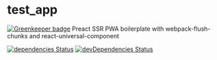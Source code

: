 # test_app

[![Greenkeeper badge](https://badges.greenkeeper.io/Guru107/test_app.svg)](https://greenkeeper.io/)
Preact SSR PWA boilerplate with webpack-flush-chunks and react-universal-component

[![dependencies Status](https://david-dm.org/Guru107/test_app/status.svg)](https://david-dm.org/Guru107/test_app)
[![devDependencies Status](https://david-dm.org/Guru107/test_app/dev-status.svg)](https://david-dm.org/Guru107/test_app?type=dev)